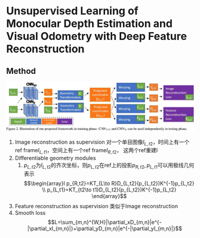 # Unsupervised Learning of Monocular Depth Estimation and Visual Odometry with Deep Feature Reconstruction

## Method
![DFR](./.assets/DFR.jpg)
1. Image reconstruction as supervision
对一个单目图像$I_{L,t2}$，时间上有一个ref frame$I_{L,t1}$，空间上有一个ref frame$I_{R,t2}$， 这两个ref重建I
2. Differentiable geometry modules
   1. $p_{L,t2}$为$I_{L,t2}$的齐次坐标，则$p_{L,t2}$在ref上的投影$p_{R,t2},p_{L,t1}$可以用极线几何表示
   $$\begin{array}l
   p_{R,t2}=KT_{L\to R}D_{L,t2}(p_{L,t2})K^{-1}p_{L,t2} \\
   p_{L,t1}=KT_{t2\to t1}D_{L,t2}(p_{L,t2})K^{-1}p_{L,t2}
   \end{array}$$
3. Feature reconstruction as supervision
类似于Image reconstruction
4. Smooth loss
$$L=\sum_{m,n}^{W,H}|\partial_xD_{m,n}|e^{-|\partial_xI_{m,n}|}+\partial_yD_{m,n}|e^{-|\partial_yI_{m,n}|}$$
